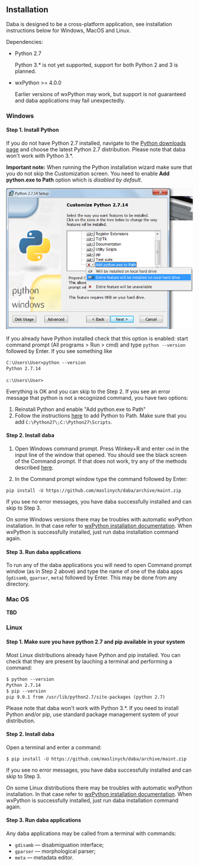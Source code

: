 ## Installation

Daba is designed to be a cross-platform application, see installation
instructions below for Windows, MacOS and Linux.

Dependencies: 

* Python 2.7
 
  Python 3.* is not yet supported, support for both Python 2 and 3
  is planned.
   
* wxPython >= 4.0.0 
 
  Earlier versions of wxPython may work, but support is not
  guaranteed and daba applications may fail unexpectedly.

### Windows

#### Step 1. Install Python

If you do not have Python 2.7 installed, navigate to the [Python
   downloads page](https://www.python.org/downloads/windows/) and
   choose the latest Python 2.7 distribution. Please note that daba
   won't work with Python 3.*.
   
**Important note:** When running the Python installation wizard make
sure that you do not skip the Customization screen. You need to enable
**Add python.exe to Path** option which is *disabled by default*. 

![Customize python screen](./python-path.png)

If you already have Python installed check that this option is
enabled: start command prompt (All programs > Run > cmd) and type 
`python --version` followed by Enter. If you see something like 

```
C:\Users\User>python --version
Python 2.7.14

c:\Users\User>
```

Everything is OK and you can skip to the Step 2. If you see an
error message that python is not a recognized command, you have two
options: 

1. Reinstall Python and enable "Add python.exe to Path"
2. Follow the instructions
   [here](https://stackoverflow.com/questions/6318156/adding-python-path-on-windows-7#6318188)
   to add Python to Path. Make sure that you add `C:\Python27\;C:\Python27\Scripts`.
   
#### Step 2. Install daba

1. Open Windows command prompt. Press Winkey+R and enter `cmd` in the
   input line of the window that opened. You should see the black
   screen of the Command prompt. If that does not work, try any of the
   methods described
   [here](https://www.lifewire.com/how-to-open-command-prompt-2618089). 
   
2. In the Command prompt window type the command followed by Enter:

```
pip install -U https://github.com/maslinych/daba/archive/maint.zip
```

If you see no error messages, you have daba successfully installed and
can skip to Step 3.

On some Windows versions there may be troubles with automatic wxPython
installation. In that case refer to [wxPython installation
documentation](https://www.wxpython.org/pages/downloads/). 
When wxPython is successfully installed, just run daba installation
command again.

#### Step 3. Run daba applications

To run any of the daba applications you will need to open Command
prompt window (as in Step 2 above) and type the name of one of the
daba apps (`gdisamb`, `gparser`, `meta`) followed by Enter. This may
be done from any directory.



### Mac OS

**TBD**

### Linux

#### Step 1. Make sure you have python 2.7 and pip available in your system

Most Linux distributions already have Python and pip installed. You
can check that they are present by lauching a terminal and performing
a command:

```
$ python --version
Python 2.7.14
$ pip --version
pip 9.0.1 from /usr/lib/python2.7/site-packages (python 2.7)
```

Please note that daba won't work with Python 3.*. If you need to
install Python and/or pip, use standard package management system of
your distribution. 

#### Step 2. Install daba

Open a terminal and enter a command:

```
$ pip install -U https://github.com/maslinych/daba/archive/maint.zip
```

If you see no error messages, you have daba successfully installed and
can skip to Step 3.

On some Linux distributions there may be troubles with automatic
wxPython installation. In that case refer to [wxPython installation
documentation](https://www.wxpython.org/pages/downloads/).  When
wxPython is successfully installed, just run daba installation command
again.

#### Step 3. Run daba applications

Any daba applications may be called from a terminal with commands: 

* `gdisamb` — disabmiguation interface;
* `gparser` — morphological parser;
* `meta` — metadata editor.


